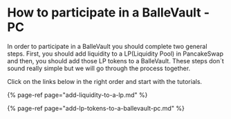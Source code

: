 # How to participate in a BalleVault - PC

In order to participate in a BalleVault you should complete two general steps. First, you should add liquidity to a LP\(Liquidity Pool\) in PancakeSwap and then, you should add those LP tokens to a BalleVault. These steps don´t sound really simple but we will go through the process together.

Click on the links below in the right order and start with the tutorials.



{% page-ref page="add-liquidity-to-a-lp.md" %}

{% page-ref page="add-lp-tokens-to-a-ballevault-pc.md" %}



